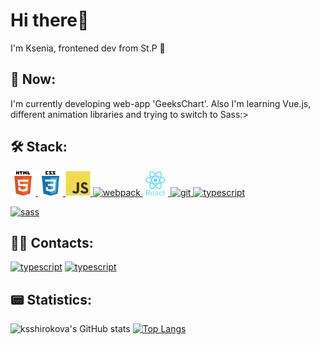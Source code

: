 # Hi there👋

I'm Ksenia, frontened dev from St.P 👋


## 📅 Now:

I'm currently developing web-app 'GeeksChart'. Also I'm learning Vue.js, different animation libraries and trying to switch to Sass:>

## 🛠️ Stack:
<p>
    <a href="https://www.w3.org/html/" target="_blank"> <img src="https://raw.githubusercontent.com/devicons/devicon/master/icons/html5/html5-original-wordmark.svg" alt="html5" width="40" height="40"/> </a>
    <a href="https://www.w3schools.com/css/" target="_blank"> <img src="https://raw.githubusercontent.com/devicons/devicon/master/icons/css3/css3-original-wordmark.svg" alt="css3" width="40" height="40"/> </a>
    <a href="https://developer.mozilla.org/en-US/docs/Web/JavaScript" target="_blank"> <img src="https://raw.githubusercontent.com/devicons/devicon/master/icons/javascript/javascript-original.svg" alt="javascript" width="40" height="40"/> </a>
<a href="https://webpack.js.org/" target="_blank"> <img src="https://www.vectorlogo.zone/logos/js_webpack/js_webpack-icon.svg" alt="webpack" width="40" height="40"/> </a>
<a href="https://reactjs.org/" target="_blank"> <img src="https://raw.githubusercontent.com/devicons/devicon/master/icons/react/react-original-wordmark.svg" alt="react" width="40" height="40"/> </a>
<a href="https://git-scm.com/" target="_blank"> <img src="https://www.vectorlogo.zone/logos/git-scm/git-scm-icon.svg" alt="git" width="40" height="40"/> </a>
<a href="https://www.typescriptlang.org/" title="TypeScript"><img src="https://www.vectorlogo.zone/logos/typescriptlang/typescriptlang-icon.svg" alt="typescript" width="40" height="40" /></a>
</p>
<a href="https://sass-scss.ru" title="saas"><img src="https://www.vectorlogo.zone/logos/sass-lang/sass-lang-icon.svg" alt="sass" width="40" height="40" /></a>
</p>



## 👩‍💻 Contacts:
<p>
<a href="https://t.me/ks_sshirokova" title="https://t.me/ks_sshirokova"><img src="https://www.vectorlogo.zone/logos/telegram/telegram-icon.svg" alt="typescript" width="40" height="40" /></a>
<a href="mailto:ksirokova85@gmail.com" title="ksirokova85@gmail.com"><img src="https://www.vectorlogo.zone/logos/gmail/gmail-icon.svg" alt="typescript" width="40" height="40" /></a>
</p>

## 📟 Statistics:
![ksshirokova's GitHub stats](https://github-readme-stats.vercel.app/api?username=ksshirokova&show_icons=true&theme=transparent)
[![Top Langs](https://github-readme-stats.vercel.app/api/top-langs/?username=ksshirokova&layout=compact)](https://github.com/ksshirokova/github-readme-stats)
